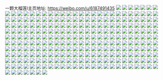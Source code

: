 一颗大榴莲l主页地址: https://weibo.com/u/6187491435 
![](https://wx4.sinaimg.cn/mw2000/006KK5aXly1h8hg8kvawuj30wk0ordpl.jpg) 
![](https://wx4.sinaimg.cn/mw2000/006KK5aXly1h8e33c0wyuj31p52duu02.jpg) 
![](https://wx4.sinaimg.cn/mw2000/006KK5aXly1h8e33ct7qhj31kp2i9tz0.jpg) 
![](https://wx4.sinaimg.cn/mw2000/006KK5aXly1h8e33ajmvfj31q32gs1kx.jpg) 
![](https://wx4.sinaimg.cn/mw2000/006KK5aXly1h8e33fs1hlj31h924lx0w.jpg) 
![](https://wx4.sinaimg.cn/mw2000/006KK5aXly1h8e33djpwwj327u340kjl.jpg) 
![](https://wx4.sinaimg.cn/mw2000/006KK5aXly1h8e33h3wgoj32c0340hdt.jpg) 
![](https://wx4.sinaimg.cn/mw2000/006KK5aXly1h8a5s2e1lfj31sc2e24qp.jpg) 
![](https://wx4.sinaimg.cn/mw2000/006KK5aXly1h8a5s0ywx3j31sc2ds4qp.jpg) 
![](https://wx4.sinaimg.cn/mw2000/006KK5aXly1h86qd7zz0bj31kw2dcqtp.jpg) 
![](https://wx4.sinaimg.cn/mw2000/006KK5aXly1h86qd8gp4mj31401o0dsm.jpg) 
![](https://wx4.sinaimg.cn/mw2000/006KK5aXly1h86qd88l05j31401o0gyg.jpg) 
![](https://wx4.sinaimg.cn/mw2000/006KK5aXly1h86qd8pk4bj31401o07g6.jpg) 
![](https://wx4.sinaimg.cn/mw2000/006KK5aXly1h7o6yzmlu3j31r028te2k.jpg) 
![](https://wx4.sinaimg.cn/mw2000/006KK5aXly1h7c41ojw4nj30wa1cf48z.jpg) 
![](https://wx4.sinaimg.cn/mw2000/006KK5aXly1h7c41lzkvaj30wa1cfac1.jpg) 
![](https://wx4.sinaimg.cn/mw2000/006KK5aXly1h76y9tt2mej30u00u0wg1.jpg) 
![](https://wx4.sinaimg.cn/mw2000/006KK5aXly1h76y9tjr9aj30my0v5wfb.jpg) 
![](https://wx4.sinaimg.cn/mw2000/006KK5aXly1h6ouufrb7pj31hy21ogvu.jpg) 
![](https://wx4.sinaimg.cn/mw2000/006KK5aXly1h6ouuds9r1j33402c0q7e.jpg) 
![](https://wx4.sinaimg.cn/mw2000/006KK5aXly1h6ouug4t1jj31uu2o1wwl.jpg) 
![](https://wx4.sinaimg.cn/mw2000/006KK5aXly1h6ouubshmxj33402c0npd.jpg) 
![](https://wx4.sinaimg.cn/mw2000/006KK5aXly1h6ouu6ynubj32c0369npd.jpg) 
![](https://wx4.sinaimg.cn/mw2000/006KK5aXly1h6ouu7kaetj32c0340b29.jpg) 
![](https://wx4.sinaimg.cn/mw2000/006KK5aXly1h6ouu8bwcpj32c0340e81.jpg) 
![](https://wx4.sinaimg.cn/mw2000/006KK5aXly1h6ouu9hrqyj32c03404qq.jpg) 
![](https://wx4.sinaimg.cn/mw2000/006KK5aXly1h6ousrdqcij31hc140du8.jpg) 
![](https://wx4.sinaimg.cn/mw2000/006KK5aXly1h6ousrtzhvj31h513vgor.jpg) 
![](https://wx4.sinaimg.cn/mw2000/006KK5aXly1h6ousqu5o8j31hc14041s.jpg) 
![](https://wx4.sinaimg.cn/mw2000/006KK5aXly1h6ip63zqpbj31o51hjn22.jpg) 
![](https://wx4.sinaimg.cn/mw2000/006KK5aXly1h6ip6n1t9nj31rd1rd7a6.jpg) 
![](https://wx4.sinaimg.cn/mw2000/006KK5aXly1h6ip6ufyexj31q01q0n32.jpg) 
![](https://wx4.sinaimg.cn/mw2000/006KK5aXly1h6ip75lh4fj32021sjtft.jpg) 
![](https://wx4.sinaimg.cn/mw2000/006KK5aXly1h68t01xgi9j30wi0lowgw.jpg) 
![](https://wx4.sinaimg.cn/mw2000/006KK5aXly1h65ahsarvej31s02dcwfw.jpg) 
![](https://wx4.sinaimg.cn/mw2000/006KK5aXly1h65ahqj1c8j30zk1be3zc.jpg) 
![](https://wx4.sinaimg.cn/mw2000/006KK5aXly1h63nnzdssyj33401r0n92.jpg) 
![](https://wx4.sinaimg.cn/mw2000/006KK5aXly1h63nnx1aufj32r91wm47i.jpg) 
![](https://wx4.sinaimg.cn/mw2000/006KK5aXly1h5nd56fiuuj31sc2ds4qp.jpg) 
![](https://wx4.sinaimg.cn/mw2000/006KK5aXly1h5gk7v42pgj33402c0hdt.jpg) 
![](https://wx4.sinaimg.cn/mw2000/006KK5aXly1h5gk8171p2j31ro1kwkjl.jpg) 
![](https://wx4.sinaimg.cn/mw2000/006KK5aXly1h5gk8392nej323u1kw1ky.jpg) 
![](https://wx4.sinaimg.cn/mw2000/006KK5aXly1h5gk7tal3bj32dc1kwhdt.jpg) 
![](https://wx4.sinaimg.cn/mw2000/006KK5aXly1h5gk81v30kj32da1kwhdt.jpg) 
![](https://wx4.sinaimg.cn/mw2000/006KK5aXly1h5gk88gf1zj31hz16k1kx.jpg) 
![](https://wx4.sinaimg.cn/mw2000/006KK5aXly1h5efs86vowj32582uz7wh.jpg) 
![](https://wx4.sinaimg.cn/mw2000/006KK5aXly1h5efsu8pxgj32092xp7wi.jpg) 
![](https://wx4.sinaimg.cn/mw2000/006KK5aXly1h5efs31l2dj322g2hrnpd.jpg) 
![](https://wx4.sinaimg.cn/mw2000/006KK5aXly1h5efsxoo2yj319g1ii7kd.jpg) 
![](https://wx4.sinaimg.cn/mw2000/006KK5aXly1h57v12useuj31kw1pju0x.jpg) 
![](https://wx4.sinaimg.cn/mw2000/006KK5aXly1h57v18vktjj31k02c0x6p.jpg) 
![](https://wx4.sinaimg.cn/mw2000/006KK5aXly1h57v1doigpj32da1kwkjl.jpg) 
![](https://wx4.sinaimg.cn/mw2000/006KK5aXly1h57v0xfdnnj31kw2dcqv5.jpg) 
![](https://wx4.sinaimg.cn/mw2000/006KK5aXly1h57v1leju6j31401o0ki7.jpg) 
![](https://wx4.sinaimg.cn/mw2000/006KK5aXly1h57v1imol2j32dc1kwnpd.jpg) 
![](https://wx4.sinaimg.cn/mw2000/006KK5aXly1h57pj4bcfmj315o1qinpd.jpg) 
![](https://wx4.sinaimg.cn/mw2000/006KK5aXly1h57pj3enu3j31kw23ub2a.jpg) 
![](https://wx4.sinaimg.cn/mw2000/006KK5aXly1h57pjcsfu2j31kw23ub2a.jpg) 
![](https://wx4.sinaimg.cn/mw2000/006KK5aXly1h524qv7dkuj31sc2dse81.jpg) 
![](https://wx4.sinaimg.cn/mw2000/006KK5aXly1h524r7mm1kj31sc2dse81.jpg) 
![](https://wx4.sinaimg.cn/mw2000/006KK5aXly1h4x5dj231kj31kw1kw1kx.jpg) 
![](https://wx4.sinaimg.cn/mw2000/006KK5aXly1h4x5dhfqu7j30wi0hw440.jpg) 
![](https://wx4.sinaimg.cn/mw2000/006KK5aXly1h4ukmhbxjfj31sc1sc4g3.jpg) 
![](https://wx4.sinaimg.cn/mw2000/006KK5aXly1h4ukmjoo2ej30v90hak66.jpg) 
![](https://wx4.sinaimg.cn/mw2000/006KK5aXly1h4ukmi4gk9j30v80v4ted.jpg) 
![](https://wx4.sinaimg.cn/mw2000/006KK5aXly1h4ukmkfgggj32ds1sc1hx.jpg) 
![](https://wx4.sinaimg.cn/mw2000/006KK5aXly1h4ukml6i1sj33402c07wh.jpg) 
![](https://wx4.sinaimg.cn/mw2000/006KK5aXly1h4r9slhoogj33402c0x6r.jpg) 
![](https://wx4.sinaimg.cn/mw2000/006KK5aXly1h4r9s9znqhj33402c07wk.jpg) 
![](https://wx4.sinaimg.cn/mw2000/006KK5aXly1h4r9svekejj33402c04qs.jpg) 
![](https://wx4.sinaimg.cn/mw2000/006KK5aXly1h4r9sgbppqj33402c0x6r.jpg) 
![](https://wx4.sinaimg.cn/mw2000/006KK5aXly1h4r9sznl3hj32c0340x6r.jpg) 
![](https://wx4.sinaimg.cn/mw2000/006KK5aXly1h4r9sqn1m1j33402c01l0.jpg) 
![](https://wx4.sinaimg.cn/mw2000/006KK5aXly1h4ozzswbmbj32c0340qv7.jpg) 
![](https://wx4.sinaimg.cn/mw2000/006KK5aXly1h4ozzec926j30xc2mg7tj.jpg) 
![](https://wx4.sinaimg.cn/mw2000/006KK5aXly1h4ozzi2p8xj32c03401l0.jpg) 
![](https://wx4.sinaimg.cn/mw2000/006KK5aXly1h4ozzfagnlj315o1qiwtc.jpg) 
![](https://wx4.sinaimg.cn/mw2000/006KK5aXly1h4ozzknj57j31uo2gwhdt.jpg) 
![](https://wx4.sinaimg.cn/mw2000/006KK5aXly1h4ozzvp5kbj32c03404qs.jpg) 
![](https://wx4.sinaimg.cn/mw2000/006KK5aXly1h4ozzphcn2j32c0340npf.jpg) 
![](https://wx4.sinaimg.cn/mw2000/006KK5aXly1h4ozzxc7c7j31uo2gwe81.jpg) 
![](https://wx4.sinaimg.cn/mw2000/006KK5aXly1h4ozzmctboj315o334u0x.jpg) 
![](https://wx4.sinaimg.cn/mw2000/006KK5aXly1h4ozzz9kq8j31uo2gwhdt.jpg) 
![](https://wx4.sinaimg.cn/mw2000/006KK5aXly1h4h9dmbnkij32c0340x6p.jpg) 
![](https://wx4.sinaimg.cn/mw2000/006KK5aXly1h4h9dtf4imj32c0340npd.jpg) 
![](https://wx4.sinaimg.cn/mw2000/006KK5aXly1h4h9dq1p5qj32c0340b29.jpg) 
![](https://wx4.sinaimg.cn/mw2000/006KK5aXly1h4h9dpgm4qj32c0340qv6.jpg) 
![](https://wx4.sinaimg.cn/mw2000/006KK5aXly1h4h9droofyj32c0340npd.jpg) 
![](https://wx4.sinaimg.cn/mw2000/006KK5aXly1h4h9dvc099j32c0340qv5.jpg) 
![](https://wx4.sinaimg.cn/mw2000/006KK5aXly1h4h9dx9n7dj32c0340qv5.jpg) 
![](https://wx4.sinaimg.cn/mw2000/006KK5aXly1h4h9ehp8m6j32c0340x6p.jpg) 
![](https://wx4.sinaimg.cn/mw2000/006KK5aXly1h3swtucossj31sc2ds1kx.jpg) 
![](https://wx4.sinaimg.cn/mw2000/006KK5aXly1h3swtrqzs5j31sc2ds1kx.jpg) 
![](https://wx4.sinaimg.cn/mw2000/006KK5aXly1h3plappf9yj31kw2dcqv5.jpg) 
![](https://wx4.sinaimg.cn/mw2000/006KK5aXly1h3plaiv93fj31kw2dc4qq.jpg) 
![](https://wx4.sinaimg.cn/mw2000/006KK5aXly1h3g4n2po3gj30w616w49t.jpg) 
![](https://wx4.sinaimg.cn/mw2000/006KK5aXly1h2qumbju0ij320g2ztu0x.jpg) 
![](https://wx4.sinaimg.cn/mw2000/006KK5aXly1h2qum7k1y3j323932f1ky.jpg) 
![](https://wx4.sinaimg.cn/mw2000/006KK5aXly1h2nht6srumj32c0340u0z.jpg) 
![](https://wx4.sinaimg.cn/mw2000/006KK5aXly1h2nht8f6coj32c03401l0.jpg) 
![](https://wx4.sinaimg.cn/mw2000/006KK5aXly1h2nhpgbyzsj32c03401l0.jpg) 
![](https://wx4.sinaimg.cn/mw2000/006KK5aXly1h2nhpj3bwej32c0340u0z.jpg) 
![](https://wx4.sinaimg.cn/mw2000/006KK5aXly1h2n7cc3mh2j31sc2ds1ky.jpg) 
![](https://wx4.sinaimg.cn/mw2000/006KK5aXly1h2fu055i96j31sc2dswyz.jpg) 
![](https://wx4.sinaimg.cn/mw2000/006KK5aXly1h2fu03aq23j31sc2ds7oj.jpg) 
![](https://wx4.sinaimg.cn/mw2000/006KK5aXly1h2fu05snswj31sc1sch0f.jpg) 
![](https://wx4.sinaimg.cn/mw2000/006KK5aXly1h2di1dbdnaj32c0340kjl.jpg) 
![](https://wx4.sinaimg.cn/mw2000/006KK5aXly1h2di1oexnuj32c02c04qp.jpg) 
![](https://wx4.sinaimg.cn/mw2000/006KK5aXly1h2di1nb3rej32c0340e81.jpg) 
![](https://wx4.sinaimg.cn/mw2000/006KK5aXly1h2di1kp4ayj32c0340u0z.jpg) 
![](https://wx4.sinaimg.cn/mw2000/006KK5aXly1h2di1gitjjj32c0340b29.jpg) 
![](https://wx4.sinaimg.cn/mw2000/006KK5aXly1h2di1lj69qj32c02c0b29.jpg) 
![](https://wx4.sinaimg.cn/mw2000/006KK5aXly1h2di2ke9k3j30tu0tuajr.jpg) 
![](https://wx4.sinaimg.cn/mw2000/006KK5aXly1h2di1f17qpj32c0340e81.jpg) 
![](https://wx4.sinaimg.cn/mw2000/006KK5aXly1h238lfp65dj30z40tywrq.jpg) 
![](https://wx4.sinaimg.cn/mw2000/006KK5aXly1h1xsz5trd3j32c03401kx.jpg) 
![](https://wx4.sinaimg.cn/mw2000/006KK5aXly1h1xsz4yxqej32c03517wh.jpg) 
![](https://wx4.sinaimg.cn/mw2000/006KK5aXly1h1xsz6s39sj32c0340b29.jpg) 
![](https://wx4.sinaimg.cn/mw2000/006KK5aXly1h1xsz44k1nj32c0340hdt.jpg) 
![](https://wx4.sinaimg.cn/mw2000/006KK5aXly1h1xszmd5d8j326s30j1kx.jpg) 
![](https://wx4.sinaimg.cn/mw2000/006KK5aXly1h1xhw2awe7j334033vnpe.jpg) 
![](https://wx4.sinaimg.cn/mw2000/006KK5aXly1h1wn8yb1jfj31p0270qv5.jpg) 
![](https://wx4.sinaimg.cn/mw2000/006KK5aXly1h1wn965jygj31v72idhdu.jpg) 
![](https://wx4.sinaimg.cn/mw2000/006KK5aXly1h1wn98h89fj31yg2ithcy.jpg) 
![](https://wx4.sinaimg.cn/mw2000/006KK5aXly1h1wn9982rmj31wf2klh7f.jpg) 
![](https://wx4.sinaimg.cn/mw2000/006KK5aXly1h1wn9agd0yj31sy2bs1kt.jpg) 
![](https://wx4.sinaimg.cn/mw2000/006KK5aXly1h1wn9id7kjj31mu24p7og.jpg) 
![](https://wx4.sinaimg.cn/mw2000/006KK5aXly1h1f8qizuvwj30w30wfguv.jpg) 
![](https://wx4.sinaimg.cn/mw2000/006KK5aXly1h1f8r895spj30wi0w90z3.jpg) 
![](https://wx4.sinaimg.cn/mw2000/006KK5aXly1h1f8v98ob5j31sc1sce81.jpg) 
![](https://wx4.sinaimg.cn/mw2000/006KK5aXly1h1f8vjpbluj30wi0w5n2s.jpg) 
![](https://wx4.sinaimg.cn/mw2000/006KK5aXly1h1f8zc8meyj32c02c0e81.jpg) 
![](https://wx4.sinaimg.cn/mw2000/006KK5aXly1h1f8z62fujj31o02801d2.jpg) 
![](https://wx4.sinaimg.cn/mw2000/006KK5aXly1h19i4z5dz0j33402c0qv9.jpg) 
![](https://wx4.sinaimg.cn/mw2000/006KK5aXly1h13fnn3fvlj32c02c04qr.jpg) 
![](https://wx4.sinaimg.cn/mw2000/006KK5aXly1h0sz0jaqw6j32c02c0u0y.jpg) 
![](https://wx4.sinaimg.cn/mw2000/006KK5aXly1h0q0zz7mhlj31ku1wfk7j.jpg) 
![](https://wx4.sinaimg.cn/mw2000/006KK5aXly1h0q0zyc6k8j31kd232wu5.jpg) 
![](https://wx4.sinaimg.cn/mw2000/006KK5aXly1h0q0zyukoaj31l720k4f3.jpg) 
![](https://wx4.sinaimg.cn/mw2000/006KK5aXly1h0q0zxxvolj32242n8e5j.jpg) 
![](https://wx4.sinaimg.cn/mw2000/006KK5aXly1h0q0zxd3d8j30u014oq74.jpg) 
![](https://wx4.sinaimg.cn/mw2000/006KK5aXly1h0q0zzp1lrj31jd2157lc.jpg) 
![](https://wx4.sinaimg.cn/mw2000/006KK5aXly1h0k6cecc7qj30u00t7k1y.jpg) 
![](https://wx4.sinaimg.cn/mw2000/006KK5aXly1h0k67arl19j31sg1sgb29.jpg) 
![](https://wx4.sinaimg.cn/mw2000/006KK5aXly1h0iu5kxq4dj30wi0yuqb1.jpg) 
![](https://wx4.sinaimg.cn/mw2000/006KK5aXly1h05n6ge2wtj32c02c0u0x.jpg) 
![](https://wx4.sinaimg.cn/mw2000/006KK5aXly1h05n6knn1uj329k1teb29.jpg) 
![](https://wx4.sinaimg.cn/mw2000/006KK5aXly1gzy3t33hc3j31sc1sc7wh.jpg) 
![](https://wx4.sinaimg.cn/mw2000/006KK5aXly1gzeextmxkjj31sc1scu0x.jpg) 
![](https://wx4.sinaimg.cn/mw2000/006KK5aXly1gzeey5g1icj31sc1scnhu.jpg) 
![](https://wx4.sinaimg.cn/mw2000/006KK5aXly1gyzc1gsnw6j31fu248k5i.jpg) 
![](https://wx4.sinaimg.cn/mw2000/006KK5aXly1gyzc2ml2ddj30w516dn3w.jpg) 
![](https://wx4.sinaimg.cn/mw2000/006KK5aXly1gyzc1iemg0j31kl2anqj3.jpg) 
![](https://wx4.sinaimg.cn/mw2000/006KK5aXly1gyzc1k4iyaj31k429hwu9.jpg) 
![](https://wx4.sinaimg.cn/mw2000/006KK5aXly1gyzc2lsx09j30sk14zte8.jpg) 
![](https://wx4.sinaimg.cn/mw2000/006KK5aXly1gynelaihwyj31sc1sc7wh.jpg) 
![](https://wx4.sinaimg.cn/mw2000/006KK5aXly1gynel9n97ej31sc1scnes.jpg) 
![](https://wx4.sinaimg.cn/mw2000/006KK5aXly1gy0valjwuvj32c03404qp.jpg) 
![](https://wx4.sinaimg.cn/mw2000/006KK5aXly1gy0vam53ehj31vm2sn1kx.jpg) 
![](https://wx4.sinaimg.cn/mw2000/006KK5aXly1gy0van890bj31j32aokjl.jpg) 
![](https://wx4.sinaimg.cn/mw2000/006KK5aXly1gy0vamgng1j315h1omwqy.jpg) 
![](https://wx4.sinaimg.cn/mw2000/006KK5aXly1gy0vantqrlj31sc2dsqv5.jpg) 
![](https://wx4.sinaimg.cn/mw2000/006KK5aXly1gy0uum1vw2j31sc2dse82.jpg) 
![](https://wx4.sinaimg.cn/mw2000/006KK5aXly1gxzjhf62fsj31w52ytx6p.jpg) 
![](https://wx4.sinaimg.cn/mw2000/006KK5aXly1gxzjhc1dflj31ux2osu0y.jpg) 
![](https://wx4.sinaimg.cn/mw2000/006KK5aXly1gxzjh52q39j31fq239kjl.jpg) 
![](https://wx4.sinaimg.cn/mw2000/006KK5aXly1gxzjh7ky6lj31hs26z7wh.jpg) 
![](https://wx4.sinaimg.cn/mw2000/006KK5aXly1gxzjhjq5tpj31r32jbb29.jpg) 
![](https://wx4.sinaimg.cn/mw2000/006KK5aXly1gxzjhphde5j31t92inhdu.jpg) 
![](https://wx4.sinaimg.cn/mw2000/006KK5aXly1gxzjie6xpvj30qw11nwq6.jpg) 
![](https://wx4.sinaimg.cn/mw2000/006KK5aXly1gxzjhu4hirj324t2s0x6p.jpg) 
![](https://wx4.sinaimg.cn/mw2000/006KK5aXly1gxcgru2nsmj30qj16mdkn.jpg) 
![](https://wx4.sinaimg.cn/mw2000/006KK5aXly1gxcgrumez3j30rs12v0xe.jpg) 
![](https://wx4.sinaimg.cn/mw2000/006KK5aXly1gxcgrsf3cej30rq15xdku.jpg) 
![](https://wx4.sinaimg.cn/mw2000/006KK5aXly1gxcgrs0qvdj30u5190dl3.jpg) 
![](https://wx4.sinaimg.cn/mw2000/006KK5aXly1gxcgrrr47hj30pf137q77.jpg) 
![](https://wx4.sinaimg.cn/mw2000/006KK5aXly1gxcgrtssr2j30pj12on1j.jpg) 
![](https://wx4.sinaimg.cn/mw2000/006KK5aXly1gwyhatssw6j31fn1mon80.jpg) 
![](https://wx4.sinaimg.cn/mw2000/006KK5aXly1gwyharrp8kj31hg1kr13r.jpg) 
![](https://wx4.sinaimg.cn/mw2000/006KK5aXly1gwyhas2t7aj31gs1mbk2x.jpg) 
![](https://wx4.sinaimg.cn/mw2000/006KK5aXly1gwyhasftgqj31hw1pytku.jpg) 
![](https://wx4.sinaimg.cn/mw2000/006KK5aXly1gwyhat0hhfj31he1ow7gp.jpg) 
![](https://wx4.sinaimg.cn/mw2000/006KK5aXly1gwyhatdwudj31f91mx7em.jpg) 
![](https://wx4.sinaimg.cn/mw2000/006KK5aXly1gwq4hjy9ygj31sc2ds7wj.jpg) 
![](https://wx4.sinaimg.cn/mw2000/006KK5aXly1gwq4hmpqh8j31sc2ds7wj.jpg) 
![](https://wx4.sinaimg.cn/mw2000/006KK5aXly1gwq4hkwh1lj31sc2dsnpf.jpg) 
![](https://wx4.sinaimg.cn/mw2000/006KK5aXly1gwq4hlncm3j31sc2dshdt.jpg) 
![](https://wx4.sinaimg.cn/mw2000/006KK5aXly1gwq4hi4pl4j31sc2dsb2b.jpg) 
![](https://wx4.sinaimg.cn/mw2000/006KK5aXly1gwq4hnp91vj31sc2dsb2b.jpg) 
![](https://wx4.sinaimg.cn/mw2000/006KK5aXly1gwjf1f4awzj32c02c0qv5.jpg) 
![](https://wx4.sinaimg.cn/mw2000/006KK5aXly1gwjf24jrkrj31sc1z3u0x.jpg) 
![](https://wx4.sinaimg.cn/mw2000/006KK5aXly1gwjf203znmj32c0340npe.jpg) 
![](https://wx4.sinaimg.cn/mw2000/006KK5aXly1gwjf23p74rj31wh2c01b8.jpg) 
![](https://wx4.sinaimg.cn/mw2000/006KK5aXly1gwjf223ojrj32c02c0x6q.jpg) 
![](https://wx4.sinaimg.cn/mw2000/006KK5aXly1gwjf25785xj31tv2c0dv0.jpg) 
![](https://wx4.sinaimg.cn/mw2000/006KK5aXly1gwjf28jbc5j32c02c0e81.jpg) 
![](https://wx4.sinaimg.cn/mw2000/006KK5aXly1gwjf26d0tyj32c02c01ky.jpg) 
![](https://wx4.sinaimg.cn/mw2000/006KK5aXly1gwjf1dhervj32c02c0hdt.jpg) 
![](https://wx4.sinaimg.cn/mw2000/006KK5aXly1gwg6tbyxl2j32c0340npd.jpg) 
![](https://wx4.sinaimg.cn/mw2000/006KK5aXly1gwg6tfptdwj32c0340npd.jpg) 
![](https://wx4.sinaimg.cn/mw2000/006KK5aXly1gwg6tis6aoj32c0340e81.jpg) 
![](https://wx4.sinaimg.cn/mw2000/006KK5aXly1gwg6taawa4j32c0340kjl.jpg) 
![](https://wx4.sinaimg.cn/mw2000/006KK5aXly1gwclfwuw3vj31sc2dsnpd.jpg) 
![](https://wx4.sinaimg.cn/mw2000/006KK5aXly1gwclfjws2hj31sc2dsnpd.jpg) 
![](https://wx4.sinaimg.cn/mw2000/006KK5aXly1gwclgcv93nj31sc2dsx6p.jpg) 
![](https://wx4.sinaimg.cn/mw2000/006KK5aXly1gwclgk66swj32c03404qr.jpg) 
![](https://wx4.sinaimg.cn/mw2000/006KK5aXly1gwcli0demmj32c03404qq.jpg) 
![](https://wx4.sinaimg.cn/mw2000/006KK5aXly1gwclguonxqj32c0340u0z.jpg) 
![](https://wx4.sinaimg.cn/mw2000/006KK5aXly1gw81eliqg9j31sc2dshdt.jpg) 
![](https://wx4.sinaimg.cn/mw2000/006KK5aXly1gvdzdjm3n5j61pm1ywnid02.jpg) 
![](https://wx4.sinaimg.cn/mw2000/006KK5aXly1gvdzdlpfptj629829bu0x02.jpg) 
![](https://wx4.sinaimg.cn/mw2000/006KK5aXly1gvdzdkr0k2j61fl1uke8102.jpg) 
![](https://wx4.sinaimg.cn/mw2000/006KK5aXly1gvdzdmtvkij62c02c0kjl02.jpg) 
![](https://wx4.sinaimg.cn/mw2000/006KK5aXly1gvdzdk927ij61we1vnh7o02.jpg) 
![](https://wx4.sinaimg.cn/mw2000/006KK5aXly1gvdzdiu3yvj32c02c0npd.jpg) 
![](https://wx4.sinaimg.cn/mw2000/006KK5aXly1guqmlyb91uj634022o1kz02.jpg) 
![](https://wx4.sinaimg.cn/mw2000/006KK5aXly1guqmlxd703j634022o1kz02.jpg) 
![](https://wx4.sinaimg.cn/mw2000/006KK5aXly1guqmlzvc2wj622o340b2b02.jpg) 
![](https://wx4.sinaimg.cn/mw2000/006KK5aXly1guqmr72pgej622o340kjm02.jpg) 
![](https://wx4.sinaimg.cn/mw2000/006KK5aXly1guqmr82u2bj622o340x6q02.jpg) 
![](https://wx4.sinaimg.cn/mw2000/006KK5aXly1guqmr8ykg0j622o340kjm02.jpg) 
![](https://wx4.sinaimg.cn/mw2000/006KK5aXly1guqmsx3brpj63kw5dcnpk02.jpg) 
![](https://wx4.sinaimg.cn/mw2000/006KK5aXly1guqmrbx12wj634033ykjn02.jpg) 
![](https://wx4.sinaimg.cn/mw2000/006KK5aXly1guqmracu4wj622o340kjm02.jpg) 
![](https://wx4.sinaimg.cn/mw2000/006KK5aXly1guqmijvbocj622n2be1ky02.jpg) 
![](https://wx4.sinaimg.cn/mw2000/006KK5aXly1guqmikql16j622o340e8202.jpg) 
![](https://wx4.sinaimg.cn/mw2000/006KK5aXly1guqmk41orgj60sb0t310r02.jpg) 
![](https://wx4.sinaimg.cn/mw2000/006KK5aXly1gu85lf8jowj61sc2dsb2902.jpg) 
![](https://wx4.sinaimg.cn/mw2000/006KK5aXly1gu85lic9qvj61sc2ds7wi02.jpg) 
![](https://wx4.sinaimg.cn/mw2000/006KK5aXly1gu85lg315vj61sc2dsnj902.jpg) 
![](https://wx4.sinaimg.cn/mw2000/006KK5aXly1gu85ldg8q6j61sc2dsqv502.jpg) 
![](https://wx4.sinaimg.cn/mw2000/006KK5aXly1gu85lc5pp9j61sc2dsb2a02.jpg) 
![](https://wx4.sinaimg.cn/mw2000/006KK5aXly1gu85lcsdxfj61sc2e6x6p02.jpg) 
![](https://wx4.sinaimg.cn/mw2000/006KK5aXly1gu85lgyzr5j62c02c0hdt02.jpg) 
![](https://wx4.sinaimg.cn/mw2000/006KK5aXly1gu85liyu4xj61sc1sc7wh02.jpg) 
![](https://wx4.sinaimg.cn/mw2000/006KK5aXly1gu85ljofikj61gt1y9npd02.jpg) 
![](https://wx4.sinaimg.cn/mw2000/006KK5aXly1gu5vf4qljfj60wi0wgtfo02.jpg) 
![](https://wx4.sinaimg.cn/mw2000/006KK5aXly1gu5vf4z7daj60wi0w87ao02.jpg) 
![](https://wx4.sinaimg.cn/mw2000/006KK5aXly1gu5vf5fdehj61sc1sc4qp02.jpg) 
![](https://wx4.sinaimg.cn/mw2000/006KK5aXly1gu5vf4h6dej60wi0w4q9u02.jpg) 
![](https://wx4.sinaimg.cn/mw2000/006KK5aXly1gtg4b6kp2rj32c02c0hdt.jpg) 
![](https://wx4.sinaimg.cn/mw2000/006KK5aXly1gtg4bb6jgij321p21pqv5.jpg) 
![](https://wx4.sinaimg.cn/mw2000/006KK5aXly1gtg4bzt4hpj32c02c0qv5.jpg) 
![](https://wx4.sinaimg.cn/mw2000/006KK5aXly1gtg4bxs5gyj30wi0uf468.jpg) 
![](https://wx4.sinaimg.cn/mw2000/006KK5aXly1gtg4aw7olij32c02c01ky.jpg) 
![](https://wx4.sinaimg.cn/mw2000/006KK5aXly1gtg4are0kbj30wi0o1jxn.jpg) 
![](https://wx4.sinaimg.cn/mw2000/006KK5aXly1gtg4b1ddxoj32c027h7wi.jpg) 
![](https://wx4.sinaimg.cn/mw2000/006KK5aXly1gtg4atus35j32c02c0hdu.jpg) 
![](https://wx4.sinaimg.cn/mw2000/006KK5aXly1gtg4by0qwkj30qz0k1gq8.jpg) 
![](https://wx4.sinaimg.cn/mw2000/006KK5aXly1gt93a1hf6rj30rw0s7aj8.jpg) 
![](https://wx4.sinaimg.cn/mw2000/006KK5aXly1gt93a3sgt7j32c02c07wi.jpg) 
![](https://wx4.sinaimg.cn/mw2000/006KK5aXly1gt93a1sbv3j30ol0q2agy.jpg) 
![](https://wx4.sinaimg.cn/mw2000/006KK5aXly1gsnm4tvwucj30lc0s8q6k.jpg) 
![](https://wx4.sinaimg.cn/mw2000/006KK5aXly1gsnm4sn93ej30sq0wcaet.jpg) 
![](https://wx4.sinaimg.cn/mw2000/006KK5aXly1gsnm4uifk4j30u0131tfn.jpg) 
![](https://wx4.sinaimg.cn/mw2000/006KK5aXly1gsnm4ux3wnj30u00u0ag0.jpg) 
![](https://wx4.sinaimg.cn/mw2000/006KK5aXly1gsnm4v97xpj30u00u0460.jpg) 
![](https://wx4.sinaimg.cn/mw2000/006KK5aXly1gsnm4u8psfj30u00ul0zs.jpg) 
![](https://wx4.sinaimg.cn/mw2000/006KK5aXly1gsdd69pgosj30u30u0q7t.jpg) 
![](https://wx4.sinaimg.cn/mw2000/006KK5aXly1gsdd6a9ukfj30u00u0aiq.jpg) 
![](https://wx4.sinaimg.cn/mw2000/006KK5aXly1gsdd6awkvaj30u00w0wle.jpg) 
![](https://wx4.sinaimg.cn/mw2000/006KK5aXly1grqrkg4vhzj31jz1moap1.jpg) 
![](https://wx4.sinaimg.cn/mw2000/006KK5aXly1grqrrnqy5zj32c02c0hdu.jpg) 
![](https://wx4.sinaimg.cn/mw2000/006KK5aXly1grqrkf9913j31mc1kyk6a.jpg) 
